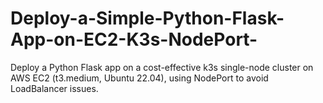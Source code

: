 # Deploy-a-Simple-Python-Flask-App-on-EC2-K3s-NodePort-
Deploy a Python Flask app on a cost-effective k3s single-node cluster on AWS EC2 (t3.medium, Ubuntu 22.04), using NodePort to avoid LoadBalancer issues.
